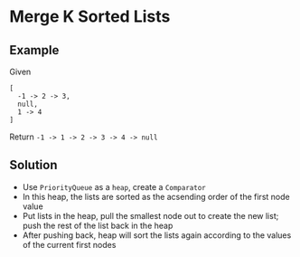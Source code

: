 # Merge K Sorted Lists
## Example
Given
```
[
  -1 -> 2 -> 3,
  null,
  1 -> 4
]
```

Return
`-1 -> 1 -> 2 -> 3 -> 4 -> null`

## Solution
 - Use `PriorityQueue` as a `heap`, create a `Comparator`
 - In this heap, the lists are sorted as the acsending order of the first node value
 - Put lists in the heap, pull the smallest node out to create the new list; push the rest of the list back in the heap
 - After pushing back, heap will sort the lists again according to the values of the current first nodes
